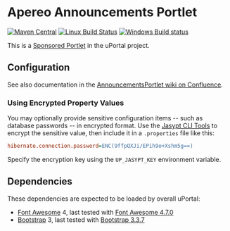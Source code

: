 # Apereo Announcements Portlet

[![Maven Central](https://maven-badges.herokuapp.com/maven-central/org.jasig.portlet/Announcements/badge.svg)](https://maven-badges.herokuapp.com/maven-central/org.jasig.portlet/Announcements)
[![Linux Build Status](https://travis-ci.org/Jasig/AnnouncementsPortlet.svg?branch=master)](https://travis-ci.org/Jasig/AnnouncementsPortlet)
[![Windows Build status](https://ci.appveyor.com/api/projects/status/ckh2tqajlcxhepnr/branch/master?svg=true)](https://ci.appveyor.com/project/ChristianMurphy/announcementsportlet-wj0cf/branch/master)

This is a [Sponsored Portlet][] in the uPortal project.

## Configuration

See also documentation in the [AnnouncementsPortlet wiki on Confluence][].

### Using Encrypted Property Values

You may optionally provide sensitive configuration items -- such as database passwords -- in encrypted format. Use the [Jasypt CLI Tools][] to encrypt the sensitive value, then include it in a `.properties` file like this:

```ini
hibernate.connection.password=ENC(9ffpQXJi/EPih9o+Xshm5g==)
```

Specify the encryption key using the `UP_JASYPT_KEY` environment variable.

## Dependencies

These dependencies are expected to be loaded by overall uPortal:

* [Font Awesome][] 4, last tested with [Font Awesome 4.7.0][]
* [Bootstrap][] 3, last tested with [Bootstrap 3.3.7][]

[sponsored portlet]: https://wiki.jasig.org/display/PLT/Jasig+Sponsored+Portlets
[announcementsportlet wiki on confluence]: https://wiki.jasig.org/display/PLT/Announcements+Portlet
[font awesome]: http://fontawesome.io/
[bootstrap]: https://getbootstrap.com
[bootstrap 3.3.7]: https://getbootstrap.com/docs/3.3/
[jasypt cli tools]: http://www.jasypt.org/cli.html
[font awesome 4.7.0]: https://github.com/FortAwesome/Font-Awesome/releases/tag/v4.7.0
